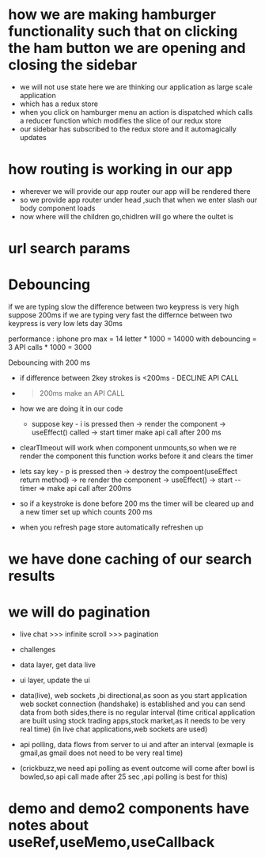 # how we are making hamburger functionality such that on clicking the ham button we are opening and closing the sidebar
- we will not use state here we are thinking our application as large scale application
- which has a redux store
- when you click on hamburger menu an action is dispatched which calls a reducer function which modifies the slice of our redux store
- our sidebar has subscribed to the redux store and it automagically updates

# how routing is working in our app
- wherever we will provide our app router our app will be rendered there
- so we provide app router under head ,such that when we enter slash our body component loads
- now where will the children go,chidlren will go where the oultet is

# url search params

# Debouncing
if we are typing slow
the difference between two keypress is very high suppose 200ms
if we are typing very fast 
the differnce between two keypress is very low lets day 30ms

performance : iphone pro max = 14 letter * 1000 = 14000
with debouncing = 3 API calls * 1000 = 3000

Debouncing with 200 ms
- if difference between 2key strokes is <200ms - DECLINE API CALL
- >200ms make an API CALL

- how we are doing it in our code
  - suppose key - i is pressed then -> render the component -> useEffect() called -> start timer make api call after 200 ms
 -  clearTImeout will work when component unmounts,so when we re render the component this function works before it and clears the timer
 - lets say key - p is pressed then -> destroy the compoent(useEffect return method) -> re render the component -> useEffect() -> start     -- timer => make api call after 200ms
 - so if a keystroke is done before 200 ms the timer will be cleared up and a new timer set up which counts 200 ms

- when you refresh page store automatically refreshen up
# we have done caching of our search results

# we will do pagination
- live chat >>> infinite scroll >>> pagination
- challenges
 - data layer, get data live
 - ui layer, update the ui

- data(live), web sockets ,bi directional,as soon as you start application web socket connection (handshake) is established and you can send data from both sides,there is no regular interval (time critical application are built using stock trading apps,stock market,as it needs to be very real time)
(in live chat applications,web sockets are used)

- api polling, data flows from server to ui and after an interval (exmaple is gmail,as gmail does not need to be very real time)
- (crickbuzz,we need api polling as event outcome will come after bowl is bowled,so api call made after 25 sec ,api polling is best for this)

# demo and demo2 components have notes about useRef,useMemo,useCallback